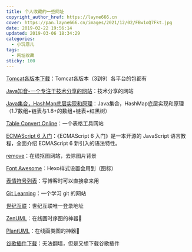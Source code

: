 ```yaml
---
title: 个人收藏的一些网址
copyright_author_href: https://layne666.cn
cover: https://pan.layne666.cn/images/2021/12/02/FBw1oQ7Fkt.jpg
date: 2019-02-22 19:56:14
updated: 2019-03-06 18:34:29
categories: 
  - 小玩意儿
tags: 
  - 网址收藏
sticky: 100
---
```


<div id="aplayer-uxAIfEUs" class="aplayer aplayer-tag-marker meting-tag-marker" data-id="1398663411" data-server="netease" data-type="song" data-mode="circulation" data-autoplay="false" data-mutex="true" data-listmaxheight="340px" data-preload="auto" data-theme="#3F51B5"></div>

[Tomcat各版本下载](http://archive.apache.org/dist/tomcat/)：Tomcat各版本（3到9）各平台的包都有

[Java知音-一个专注于技术分享的网站](https://www.javazhiyin.com/)：技术分享的网站

[Java集合，HashMap底层实现和原理](https://my.oschina.net/90888/blog/1626045)：Java集合，HashMap底层实现和原理（1.7数组+链表与1.8+的数组+链表+红黑树）

[Table Convert Online](https://tableconvert.com/)：一个表格工具网站

[ECMAScript 6 入门](http://es6.ruanyifeng.com/)：《ECMAScript 6 入门》是一本开源的 JavaScript 语言教程，全面介绍 ECMAScript 6 新引入的语法特性。

[remove](https://www.remove.bg)：在线抠图网站，去除图片背景

[Font Awesome](http://fontawesome.dashgame.com/)：Hexo样式设置会用到（图标）

[表情符号列表](http://cn.piliapp.com/emoji/list/)：写博客时可以直接拿来用

[Git Learning](https://learngitbranching.js.org/)：一个学习 git 的网站

[世纪互联](https://portal.partner.microsoftonline.cn/)：世纪互联唯一登录地址

[ZenUML](https://app.zenuml.com/)：在线画时序图的神器🎉

[PlantUML](https://www.planttext.com/)：在线画类图的神器🎉

[谷歌插件下载](https://www.gugeapps.net/)：无法翻墙，但是又想下载谷歌插件


